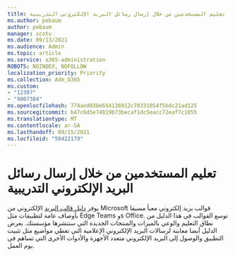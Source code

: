 ```yaml
---
title: تعليم المستخدمين من خلال إرسال رسائل البريد الإلكتروني التدريبية
ms.author: pebaum
author: pebaum
manager: scotv
ms.date: 09/13/2021
ms.audience: Admin
ms.topic: article
ms.service: o365-administration
ROBOTS: NOINDEX, NOFOLLOW
localization_priority: Priority
ms.collection: Adm_O365
ms.custom:
- "12307"
- "9007384"
ms.openlocfilehash: 774aed038e654136912c70331054f5bdc21ad125
ms.sourcegitcommit: b47c6d5e74819b73becaf1dc5eacc72eaf7c1055
ms.translationtype: MT
ms.contentlocale: ar-SA
ms.lasthandoff: 09/15/2021
ms.locfileid: "59422179"
---
```

# <a name="educate-users-by-sending-training-emails"></a>تعليم المستخدمين من خلال إرسال رسائل البريد الإلكتروني التدريبية

يوفر [دليل قالب البريد](https://admin.microsoft.com/adminportal/home#/emailtemplates) الإلكتروني من Microsoft قوالب بريد إلكتروني معبأ مسبقا بأوصاف عامة لتطبيقات مثل Edge Teams وs Office. توسع القوالب في هذا الدليل من نطاق التعليم والوعي بالميزات والمنتجات الجديدة التي ستنشرها مؤسستك. يعرض الدليل أيضا معاينة لرسالات البريد الإلكتروني الإعلامية التي تغطي مواضيع مثل تثبيت التطبيق والوصول إلى البريد الإلكتروني متعدد الأجهزة والأدوات الأخرى التي تساهم في يوم العمل.